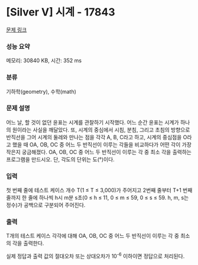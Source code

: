# [Silver V] 시계 - 17843 

[문제 링크](https://www.acmicpc.net/problem/17843) 

### 성능 요약

메모리: 30840 KB, 시간: 352 ms

### 분류

기하학(geometry), 수학(math)

### 문제 설명

<p>어느 날, 할 것이 없던 윤표는 시계를 관찰하기 시작했다. 어느 순간 윤표는 시계가 하나의 원이라는 사실을 깨달았다. 또, 시계의 중심에서 시침, 분침, 그리고 초침의 방향으로 반직선을 그어 시계의 둘레와 만나는 점을 각각 A, B, C라고 하고, 시계의 중심점을 O라고 했을 때 OA, OB, OC 중 어느 두 반직선이 이루는 각들을 비교하다가 어떤 각이 가장 작은지 궁금해졌다. OA, OB, OC 중 어느 두 반직선이 이루는 각 중 최소 각을 출력하는 프로그램을 만드시오. 단, 각도의 단위는 도(°)이다.</p>

### 입력 

 <p>첫 번째 줄에 테스트 케이스 개수 T(1 ≤ T ≤ 3,000)가 주어지고 2번째 줄부터 T+1 번째 줄까지 한 줄에 하나씩 h시 m분 s초(0 ≤ h ≤ 11, 0 ≤ m ≤ 59, 0 ≤ s ≤ 59. h, m, s는 정수)가 공백으로 구분되어 주어진다.</p>

### 출력 

 <p>T개의 테스트 케이스 각각에 대해 OA, OB, OC 중 어느 두 반직선이 이루는 각 중 최소의 각을 출력한다.</p>

<p>실제 정답과 출력 값의 절대오차 또는 상대오차가 10<sup>-6</sup> 이하이면 정답으로 처리된다.</p>

